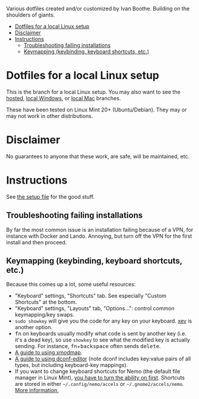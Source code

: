 Various dotfiles created and/or customized by Ivan Boothe. Building on the shoulders of giants.

<!-- The following section, from "ts" to "te", is an automatically-generated
  table of contents, updated whenever this file changes. Do not edit within
  this section. -->

<!--ts-->
* [Dotfiles for a local Linux setup](#dotfiles-for-a-local-linux-setup)
* [Disclaimer](#disclaimer)
* [Instructions](#instructions)
   * [Troubleshooting failing installations](#troubleshooting-failing-installations)
   * [Keymapping (keybinding, keyboard shortcuts, etc.)](#keymapping-keybinding-keyboard-shortcuts-etc)

<!-- Created by https://github.com/ekalinin/github-markdown-toc -->
<!-- Added by: runner, at: Fri Apr 22 21:44:02 UTC 2022 -->

<!--te-->

# Dotfiles for a local Linux setup

This is the branch for a local Linux setup. You may also want to see the [hosted](https://github.com/rootwork/dotfiles/tree/hosted), [local Windows](https://github.com/rootwork/dotfiles/tree/local-win), or [local Mac](https://github.com/rootwork/dotfiles/tree/local-mac) branches.

These have been tested on Linux Mint 20+ (Ubuntu/Debian). They may or may not work in other distributions.

# Disclaimer

No guarantees to anyone that these work, are safe, will be maintained, etc.

# Instructions

See [the setup file](SETUP.md) for the good stuff.

## Troubleshooting failing installations

By far the most common issue is an installation failing because of a VPN, for instance with Docker and Lando. Annoying, but turn off the VPN for the first install and then proceed.

## Keymapping (keybinding, keyboard shortcuts, etc.)

Because this comes up a lot, some useful resources:

* "Keyboard" settings, "Shortcuts" tab. See especially "Custom Shortcuts" at the bottom.
* "Keyboard" settings, "Layouts" tab, "Options...": control common keymapping/key swaps.
* `sudo showkey` will give you the code for any key on your keyboard. [xev](https://askubuntu.com/questions/466646/how-to-get-the-name-of-the-key-combination-keybind-key-for-the-openbox-confi/466660#466660) is another option.
* <kbd>fn</kbd> on keyboards usually modify what code is sent by another key (i.e. it's a dead key), so use `showkey` to see what the modified key is actually sending. For instance, <kbd>fn</kbd>+<kbd>backspace</kbd> often sends <kbd>delete</kbd>.
* [A guide to using xmodmap](https://blacketernal.wordpress.com/set-up-key-mappings-with-xmodmap/).
* [A guide to using dconf-editor](https://www.linux.org/threads/dconf-explained.11316/) (note dconf includes key:value pairs of all types, but including keyboard-key mappings).
* If you want to change keyboard shortcuts for Nemo (the default file manager in Linux Mint), [you have to turn the ability on first](https://wiki.archlinux.org/index.php/Nemo#Set_keyboard_shortcut_for_%22Open_in_terminal%22). Shortcuts are stored in either `~/.config/nemo/accels` or `~/.gnome2/accels/nemo`. [More information.](https://forums.linuxmint.com/viewtopic.php?p=1696073#p1696073)
